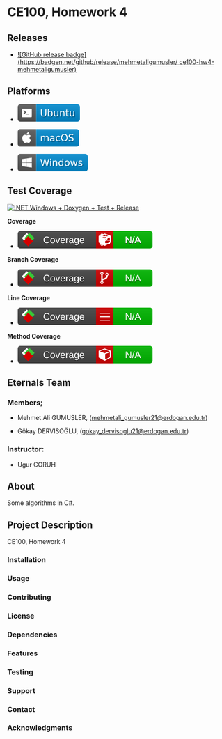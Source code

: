 # CE100, Homework 4

## Releases

- [![GitHub release badge](https://badgen.net/github/release/mehmetaligumusler/
ce100-hw4-mehmetaligumusler)](https://github.com/mehmetaligumusler/ce100-hw4-mehmetaligumusler/releases/latest)

## Platforms

- ![Ubuntu badge](assets/badge-ubuntu.svg)

- ![macOS badge](assets/badge-macos.svg)

- ![Windows badge](assets/badge-windows.svg)

## Test Coverage

[![.NET Windows + Doxygen + Test +  Release](https://github.com/mehmetaligumusler/ce100-hw4-mehmetaligumusler/actions/workflows/build_check_ubuntu_windows.yml/badge.svg?branch=main)](https://github.com/mehmetaligumusler/ce100-hw4-mehmetaligumusler/actions/workflows/build_check_ubuntu_windows.yml)

**Coverage**

- ![All](assets/badge_combined.svg)

**Branch Coverage**

- ![Branch Coverage](assets/badge_branchcoverage.svg)

**Line Coverage**

- ![Line Coverage](assets/badge_linecoverage.svg)

**Method Coverage**

- ![Method Coverage](assets/badge_methodcoverage.svg)

## Eternals Team

### Members;

- Mehmet Ali GUMUSLER, (mehmetali_gumusler21@erdogan.edu.tr)

- Gökay DERVISOĞLU, (gokay_dervisoglu21@erdogan.edu.tr)

### Instructor: 

- Ugur CORUH

## About

Some algorithms in C#.

## Project Description

CE100, Homework 4

### Installation

### Usage

### Contributing

### License

### Dependencies

### Features

### Testing

### Support

### Contact

### Acknowledgments